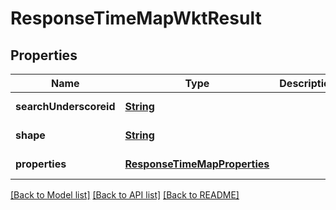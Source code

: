 # ResponseTimeMapWktResult
## Properties

Name | Type | Description | Notes
------------ | ------------- | ------------- | -------------
**searchUnderscoreid** | [**String**](string.md) |  | [default to null]
**shape** | [**String**](string.md) |  | [default to null]
**properties** | [**ResponseTimeMapProperties**](ResponseTimeMapProperties.md) |  | [default to null]

[[Back to Model list]](../README.md#documentation-for-models) [[Back to API list]](../README.md#documentation-for-api-endpoints) [[Back to README]](../README.md)

